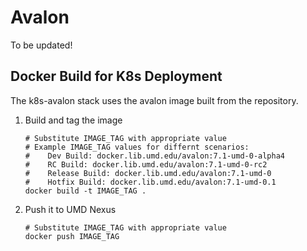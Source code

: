 # Avalon

To be updated!

## Docker Build for K8s Deployment

The k8s-avalon stack uses the avalon image built from the repository.

1. Build and tag the image

    ```
    # Substitute IMAGE_TAG with appropriate value
    # Example IMAGE_TAG values for differnt scenarios:
    #    Dev Build: docker.lib.umd.edu/avalon:7.1-umd-0-alpha4
    #    RC Build: docker.lib.umd.edu/avalon:7.1-umd-0-rc2
    #    Release Build: docker.lib.umd.edu/avalon:7.1-umd-0
    #    Hotfix Build: docker.lib.umd.edu/avalon:7.1-umd-0.1
    docker build -t IMAGE_TAG .
    ```

2. Push it to UMD Nexus

    ```
    # Substitute IMAGE_TAG with appropriate value
    docker push IMAGE_TAG
    ```
